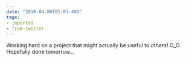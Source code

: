 ```yaml
---
date: "2010-04-06T01:07:40Z"
tags:
- imported
- from-twitter
---
```

Working hard on a project that might actually be useful to others\! O_O\
Hopefully done tomorrow…
